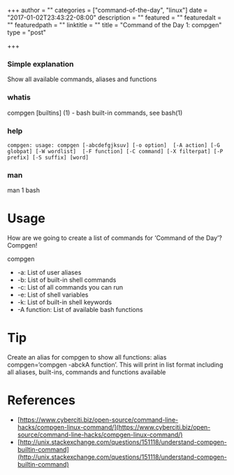 +++
author = ""
categories = ["command-of-the-day", "linux"]
date = "2017-01-02T23:43:22-08:00"
description = ""
featured = ""
featuredalt = ""
featuredpath = ""
linktitle = ""
title = "Command of the Day 1: compgen"
type = "post"

+++
### Simple explanation

Show all available commands, aliases and functions

### whatis

compgen [builtins] (1) - bash built-in commands, see bash(1)

### help

`compgen: usage: compgen [-abcdefgjksuv] [-o option]  [-A action] [-G globpat] [-W wordlist]  [-F function] [-C command] [-X filterpat] [-P prefix] [-S suffix] [word]​`

### man

man 1 bash

# Usage

How are we going to create a list of commands for ‘Command of the Day’? Compgen!

compgen

*   -a: List of user aliases
*   -b: List of built-in shell commands
*   -c: List of all commands you can run
*   -e: List of shell variables
*   -k: List of built-in shell keywords
*   -A function: List of available bash functions

# Tip

Create an alias for compgen to show all functions: alias compgen=‘compgen -abckA function’. This will print in list format including all aliases, built-ins, commands and functions available

# References

*   [https://www.cyberciti.biz/open-source/command-line-hacks/compgen-linux-command/](https://www.cyberciti.biz/open-source/command-line-hacks/compgen-linux-command/)
*   [http://unix.stackexchange.com/questions/151118/understand-compgen-builtin-command](http://unix.stackexchange.com/questions/151118/understand-compgen-builtin-command)